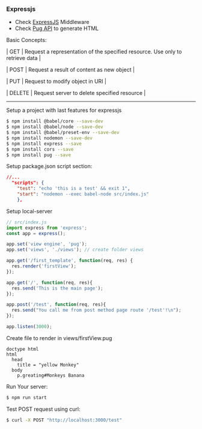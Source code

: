 <h3> Expressjs </h3>

- Check [ExpressJS](https://expressjs.com/en/resources/middleware.html) Middleware
- Check [Pug API](https://pugjs.org/api/reference.html) to generate HTML 

Basic Concepts: 

| GET | Request a representation of the specified resource. Use only to retrieve data |

| POST | Request a result of content as new object | 

| PUT | Request to modify object in URI | 

| DELETE | Request server to delete specified resource | 

---


Setup a project with last features for expressjs 

```sh
$ npm install @babel/core --save-dev
$ npm install @babel/node --save-dev
$ npm install @babel/preset-env --save-dev
$ npm install nodemon --save-dev
$ npm install express --save 
$ npm install cors --save
$ npm install pug --save 
```
Setup package.json script section: 

```json
//...
  "scripts": {
    "test": "echo 'this is a test' && exit 1",
    "start": "nodemon --exec babel-node src/index.js"
    },
```
Setup local-server 

```javascript
// src/index.js
import express from 'express'; 
const app = express(); 

app.set('view engine', 'pug');
app.set('views', './views'); // create folder views 

app.get('/first_template', function(req, res) {
  res.render('firstView'); 
}); 

app.get('/', function(req, res){
  res.send('This is the main page');
});

app.post('/test', function(req, res){
  res.send("You call me from post method page route '/test'!\n"); 
}); 

app.listen(3000); 
```

Create file to render in views/firstView.pug

```pug
doctype html
html
  head
    title = "yellow Monkey"
  body
    p.greating#Monkeys Banana
```

Run Your server:  

```sh
$ npm run start 
```

Test POST request using curl: 

```sh
$ curl -X POST "http://localhost:3000/test"
```


